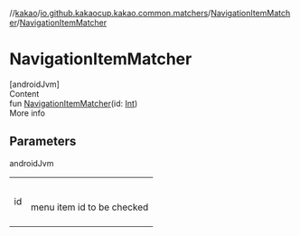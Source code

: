 //[kakao](../../../index.md)/[io.github.kakaocup.kakao.common.matchers](../index.md)/[NavigationItemMatcher](index.md)/[NavigationItemMatcher](-navigation-item-matcher.md)



# NavigationItemMatcher  
[androidJvm]  
Content  
fun [NavigationItemMatcher](-navigation-item-matcher.md)(id: [Int](https://kotlinlang.org/api/latest/jvm/stdlib/kotlin/-int/index.html))  
More info  


## Parameters  
  
androidJvm  
  
| | |
|---|---|
| <a name="io.github.kakaocup.kakao.common.matchers/NavigationItemMatcher/NavigationItemMatcher/#kotlin.Int/PointingToDeclaration/"></a>id| <a name="io.github.kakaocup.kakao.common.matchers/NavigationItemMatcher/NavigationItemMatcher/#kotlin.Int/PointingToDeclaration/"></a><br><br>menu item id to be checked<br><br>|
  
  



